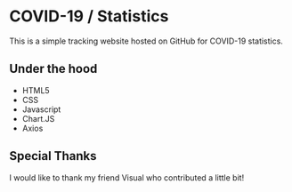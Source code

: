 # COVID-19 / Statistics
This is a simple tracking website hosted on GitHub for COVID-19 statistics.

## Under the hood
* HTML5
* CSS
* Javascript
* Chart.JS
* Axios

## Special Thanks
I would like to thank my friend Visual who contributed a little bit!